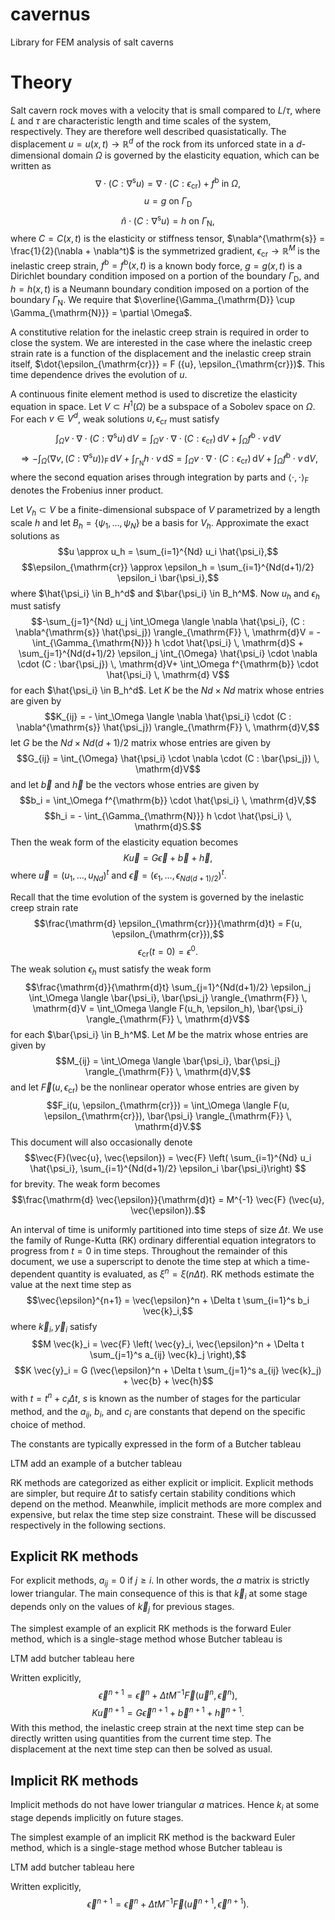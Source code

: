 # cavernus
Library for FEM analysis of salt caverns

# Theory
Salt cavern rock moves with a velocity that is small compared to
$L/\tau$, where $L$ and $\tau$ are characteristic length and time scales
of the system, respectively.
They are therefore well described quasistatically.
The displacement ${u} = {u}({x}, t) \rightarrow \mathbb{R}^d$ of the rock from
its unforced state in a $d$-dimensional
domain $\Omega$ is governed by the elasticity equation,
which can be written as
$$\nabla \cdot (C : \nabla^{\mathrm{s}} {u}) = \nabla \cdot (C : \epsilon_{\mathrm{cr}}) + f^{\mathrm{b}} \text{ in } \Omega,$$
$${u} = {g} \text{ on } \Gamma_{\mathrm{D}}$$
$$\hat{n} \cdot (C : \nabla^{\mathrm{s}} {u}) = {h} \text{ on } \Gamma_{\mathrm{N}},$$
where $C = C({x}, t)$ is the elasticity or stiffness tensor,
$\nabla^{\mathrm{s}} = \frac{1}{2}(\nabla + \nabla^t)$ is the symmetrized gradient,
$\epsilon_{\mathrm{cr}} \rightarrow \mathbb{R}^M$ is the inelastic creep strain,
$f^{\mathrm{b}} = f^{\mathrm{b}}({x}, t)$ is a known body force,
${g} = {g}({x}, t)$ is a Dirichlet boundary condition
imposed on a portion of the boundary $\Gamma_{\mathrm{D}}$,
and
${h} = {h}({x}, t)$ is a Neumann boundary condition imposed
on a portion of the boundary $\Gamma_{\mathrm{N}}$.
We require that $\overline{\Gamma_{\mathrm{D}} \cup \Gamma_{\mathrm{N}}} = \partial \Omega$.

A constitutive relation for the inelastic creep strain is required
in order to close the system.
We are interested in the case where the inelastic creep
strain rate is a function of the displacement
and the inelastic creep strain itself,
$\dot{\epsilon_{\mathrm{cr}}} = F ({u}, \epsilon_{\mathrm{cr}})$.
This time dependence drives the evolution of ${u}$.

A continuous finite element method is used to discretize the elasticity equation
in space.
Let $V \subset H^1(\Omega)$ be a subspace of a Sobolev space on $\Omega$.
For each $v \in V^d$, weak solutions $u, \epsilon_{\mathrm{cr}}$ must satisfy
$$\int_\Omega v \cdot \nabla \cdot (C : \nabla^{\mathrm{s}}u) \, \mathrm{d}V = \int_{\Omega} v \cdot \nabla \cdot (C : \epsilon_{\mathrm{cr}}) \, \mathrm{d}V + \int_{\Omega} f^{\mathrm{b}} \cdot v \, \mathrm{d} V$$
$$\Rightarrow - \int_{\Omega} \langle \nabla v, (C : \nabla^{\mathrm{s}} u) \rangle_{\mathrm{F}} \, \mathrm{d}V + \int_{\Gamma_{\mathrm{N}}} h \cdot v \, \mathrm{d} S = \int_{\Omega} v \cdot \nabla \cdot (C : \epsilon_{\mathrm{cr}}) \, \mathrm{d}V + \int_{\Omega} f^{\mathrm{b}} \cdot v \, \mathrm{d}V,$$
where the second equation arises through integration by parts
and $\langle \cdot, \cdot \rangle_{\mathrm{F}}$ denotes the
Frobenius inner product.

Let $V_h \subset V$ be a finite-dimensional subspace of $V$
parametrized by a length scale $h$
and let $B_h = \{ \psi_1, \ldots, \psi_N\}$ be a basis for $V_h$.
Approximate the exact solutions as
$$u \approx u_h = \sum_{i=1}^{Nd} u_i \hat{\psi_i},$$
$$\epsilon_{\mathrm{cr}} \approx \epsilon_h = \sum_{i=1}^{Nd(d+1)/2} \epsilon_i \bar{\psi_i},$$
where $\hat{\psi_i} \in B_h^d$ and $\bar{\psi_i} \in B_h^M$.
Now $u_h$ and $\epsilon_h$ must satisfy
$$-\sum_{j=1}^{Nd} u_j \int_\Omega \langle \nabla \hat{\psi_i}, (C : \nabla^{\mathrm{s}} \hat{\psi_j}) \rangle_{\mathrm{F}} \, \mathrm{d}V = - \int_{\Gamma_{\mathrm{N}}} h \cdot \hat{\psi_i} \, \mathrm{d}S + \sum_{j=1}^{Nd(d+1)/2} \epsilon_j \int_{\Omega} \hat{\psi_i} \cdot \nabla \cdot (C : \bar{\psi_j}) \, \mathrm{d}V+ \int_\Omega f^{\mathrm{b}} \cdot \hat{\psi_i} \, \mathrm{d} V$$
for each $\hat{\psi_i} \in B_h^d$.
Let $K$ be the $Nd \times Nd$ matrix whose entries are given by
$$K_{ij} = - \int_\Omega \langle \nabla \hat{\psi_i} \cdot (C : \nabla^{\mathrm{s}} \hat{\psi_j}) \rangle_{\mathrm{F}} \, \mathrm{d}V,$$
let $G$ be the $Nd \times Nd(d+1)/2$ matrix whose entries are given by
$$G_{ij} = \int_{\Omega} \hat{\psi_i} \cdot \nabla \cdot (C : \bar{\psi_j}) \, \mathrm{d}V$$
and let $\vec{b}$ and $\vec{h}$ be the vectors whose entries are given by
$$b_i = \int_\Omega f^{\mathrm{b}} \cdot \hat{\psi_i} \, \mathrm{d}V,$$
$$h_i = - \int_{\Gamma_{\mathrm{N}}} h \cdot \hat{\psi_i} \, \mathrm{d}S.$$
Then the weak form of the elasticity equation becomes
$$K \vec{u} = G \vec{\epsilon} + \vec{b} + \vec{h},$$
where $\vec{u} = (u_1, \ldots, u_{Nd})^t$
and $\vec{\epsilon} = (\epsilon_1, \ldots, \epsilon_{Nd(d+1)/2})^t$.

Recall that the time evolution of the system is governed by
the inelastic creep strain rate
$$\frac{\mathrm{d} \epsilon_{\mathrm{cr}}}{\mathrm{d}t} = F(u, \epsilon_{\mathrm{cr}}),$$
$$\epsilon_{\mathrm{cr}}(t=0) = \epsilon^0.$$
The weak solution $\epsilon_h$ must satisfy the weak form
$$\frac{\mathrm{d}}{\mathrm{d}t} \sum_{j=1}^{Nd(d+1)/2} \epsilon_j \int_\Omega \langle \bar{\psi_i}, \bar{\psi_j} \rangle_{\mathrm{F}} \, \mathrm{d}V = \int_\Omega \langle F(u_h, \epsilon_h), \bar{\psi_i} \rangle_{\mathrm{F}} \, \mathrm{d}V$$
for each $\bar{\psi_i} \in B_h^M$.
Let $M$ be the matrix whose entries are given by
$$M_{ij} = \int_\Omega \langle \bar{\psi_i}, \bar{\psi_j} \rangle_{\mathrm{F}} \, \mathrm{d}V,$$
and let $\vec{F}(u, \epsilon_{\mathrm{cr}})$ be the
nonlinear operator whose entries are given by
$$F_i(u, \epsilon_{\mathrm{cr}}) = \int_\Omega \langle F(u, \epsilon_{\mathrm{cr}}), \bar{\psi_i} \rangle_{\mathrm{F}} \, \mathrm{d}V.$$
This document will also occasionally denote
$$\vec{F}(\vec{u}, \vec{\epsilon}) = \vec{F} \left( \sum_{i=1}^{Nd} u_i \hat{\psi_i}, \sum_{i=1}^{Nd(d+1)/2} \epsilon_i \bar{\psi_i}\right) $$
for brevity.
The weak form becomes
$$\frac{\mathrm{d} \vec{\epsilon}}{\mathrm{d}t} = M^{-1} \vec{F} (\vec{u}, \vec{\epsilon}).$$

An interval of time is uniformly partitioned into time steps of size $\Delta t$.
We use the family of Runge-Kutta (RK) ordinary differential equation integrators
to progress from $t=0$ in time steps.
Throughout the remainder of this document,
we use a superscript to denote the time step at which a time-dependent
quantity is evaluated,
as $\xi^n = \xi(n \Delta t)$.
RK methods estimate the value at the next time step as
$$\vec{\epsilon}^{n+1} = \vec{\epsilon}^n + \Delta t \sum_{i=1}^s b_i \vec{k}_i,$$
where $\vec{k}_i, \vec{y}_i$ satisfy
$$M \vec{k}_i = \vec{F} \left( \vec{y}_i, \vec{\epsilon}^n + \Delta t \sum_{j=1}^s a_{ij} \vec{k}_j \right),$$
$$K \vec{y}_i = G (\vec{\epsilon}^n + \Delta t \sum_{j=1}^s a_{ij} \vec{k}_j) + \vec{b} + \vec{h}$$
with $t = t^n + c_i \Delta t$,
$s$ is known as the number of stages for the particular method,
and the $a_{ij}$, $b_i$, and $c_i$ are constants that depend on the
specific choice of method.

The constants are typically expressed in the form of a Butcher tableau

LTM add an example of a butcher tableau

RK methods are categorized as either explicit or implicit.
Explicit methods are simpler, but require $\Delta t$ to satisfy
certain stability conditions which depend on the method.
Meanwhile, implicit methods are more complex and expensive,
but relax the time step size constraint.
These will be discussed respectively in the following sections.

## Explicit RK methods
For explicit methods, $a_{ij} = 0$ if $j \geq i$.
In other words, the $a$ matrix is strictly lower triangular.
The main consequence of this is that
$\vec{k}_i$ at some stage depends only on the values of $\vec{k}_j$ for previous stages.

The simplest example of an explicit RK methods is the forward Euler method,
which is a single-stage method whose Butcher tableau is

LTM add butcher tableau here

Written explicitly,
$$\vec{\epsilon}^{n+1} = \vec{\epsilon}^n + \Delta t M^{-1} \vec{F}(\vec{u}^n, \vec{\epsilon}^n),$$
$$K \vec{u}^{n+1} = G \vec{\epsilon}^{n+1} + \vec{b}^{n+1} + \vec{h}^{n+1}.$$
With this method, the inelastic creep strain at the next time step
can be directly written using quantities from the current time step.
The displacement at the next time step can then be solved as usual.

## Implicit RK methods
Implicit methods do not have lower triangular $a$ matrices.
Hence $k_i$ at some stage depends implicitly on future stages.

The simplest example of an implicit RK method is the backward Euler method,
which is a single-stage method whose Butcher tableau is

LTM add butcher tableau here

Written explicitly,
$$\vec{\epsilon}^{n+1} = \vec{\epsilon}^n + \Delta t M^{-1} \vec{F}(\vec{u}^{n+1}, \vec{\epsilon}^{n+1}).$$
